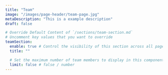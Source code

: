 ```yaml
---
title: "Team"
image: "/images/page-header/team-page.jpg"
metaDescription: "This is a example description"
draft: false

# Override Default Content of `/sections/team-section.md`
# Uncomment key values that you want to override
teamSection:
  enable: true # Control the visibility of this section across all pages where it is used
  title: ""

  # Set the maximum number of team members to display in this component instance
  limit: false # false / number
---
```

